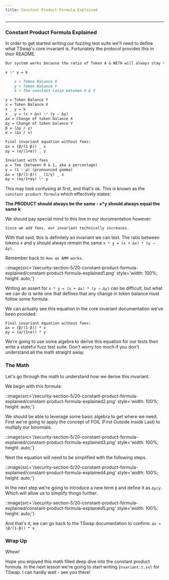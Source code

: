 ```yaml
---
title: Constant Product Formula Explained
---
```


---

### Constant Product Formula Explained

In order to get started writing our fuzzing test suite we'll need to define what TSwap's core invariant is. Fortunately the protocol provides this in their README.

```md
Our system works because the ratio of Token A & WETH will always stay the same. Well, for the most part. Since we add fees, our invariant technically increases.

x \* y = k

    x = Token Balance X
    y = Token Balance Y
    k = The constant ratio between X & Y

y = Token Balance Y
x = Token Balance X
x _ y = k
x _ y = (x + ∆x) \* (y − ∆y)
∆x = Change of token balance X
∆y = Change of token balance Y
β = (∆y / y)
α = (∆x / x)

Final invariant equation without fees:
∆x = (β/(1-β)) _ x
∆y = (α/(1+α)) _ y

Invariant with fees
ρ = fee (between 0 & 1, aka a percentage)
γ = (1 - p) (pronounced gamma)
∆x = (β/(1-β)) _ (1/γ) _ x
∆y = (αγ/1+αγ) \* y
```

This may look confusing at first, and that's ok. This is known as the `constant product formula` which effectively states:

**The PRODUCT should always be the same - x\*y should always equal the same k**

We should pay special mind to this line in our documentation however:

```
Since we add fees, our invariant technically increases.
```

With that said, this is definitely an invariant we can test. The ratio between tokens x and y should always remain the same `x * y = (x + ∆x) * (y − ∆y)`.

Remember back to `How an AMM works`.

::image{src='/security-section-5/20-constant-product-formula-explained/constant-product-formula-explained1.png' style='width: 100%; height: auto;'}

Writing an assert for `x * y = (x + ∆x) * (y − ∆y)` can be difficult, but what we can do is write one that defines that any change in token balance must follow some formula.

We can actually see this equation in the core invariant documentation we've been provided:

```
Final invariant equation without fees:
∆x = (β/(1-β)) * x
∆y = (α/(1+α)) * y
```

We're going to use some algebra to derive this equation for our tests then write a stateful fuzz test suite. Don't worry too much if you don't understand all the math straight away.

### The Math

Let's go through the math to understand how we derive this invariant.

We begin with this formula:

::image{src='/security-section-5/20-constant-product-formula-explained/constant-product-formula-explained2.png' style='width: 100%; height: auto;'}

We should be able to leverage some basic algebra to get where we need. First we're going to apply the concept of FOIL (First Outside Inside Last) to multiply our binomials.

::image{src='/security-section-5/20-constant-product-formula-explained/constant-product-formula-explained3.png' style='width: 100%; height: auto;'}

Next the equation will need to be simplified with the following steps.

::image{src='/security-section-5/20-constant-product-formula-explained/constant-product-formula-explained4.png' style='width: 100%; height: auto;'}

In the next step we're going to introduce a new term `β` and define it as `∆y/y`. Which will allow us to simplify things further.

::image{src='/security-section-5/20-constant-product-formula-explained/constant-product-formula-explained5.png' style='width: 100%; height: auto;'}

And that's it, we can go back to the TSwap documentation to confirm: `∆x = (β/(1-β)) * x`

### Wrap Up

Whew!

Hope you enjoyed this math filled deep dive into the constant product formula. In the next lesson we're going to start writing `Invariant.t.sol` for TSwap. I can hardly wait - see you there!
